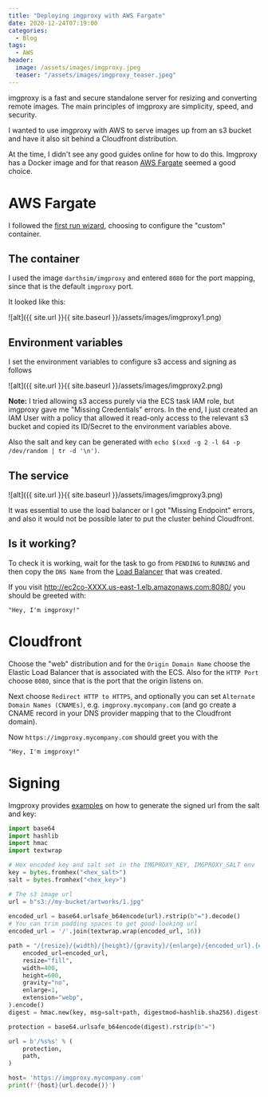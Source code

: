 ```yaml
---
title: "Deploying imgproxy with AWS Fargate"
date: 2020-12-24T07:19:00
categories:
  - Blog
tags:
  - AWS
header:
  image: /assets/images/imgproxy.jpeg
  teaser: "/assets/images/imgproxy_teaser.jpeg"
---
```


imgproxy is a fast and secure standalone server for resizing and converting remote images. The main principles of imgproxy are simplicity, speed, and security.

I wanted to use imgproxy with AWS to serve images up from an s3 bucket and have it also sit behind a Cloudfront distribution.

At the time, I didn't see any good guides online for how to do this. Imgproxy has a Docker image and for that reason [AWS Fargate](https://aws.amazon.com/fargate) seemed a good choice.

# AWS Fargate

I followed the [first run wizard](https://console.aws.amazon.com/ecs/home?region=us-east-1#/firstRun), choosing to configure the "custom" container.

## The container

I used the image `darthsim/imgproxy` and entered `8080` for the port mapping, since that is the default `imgproxy` port.

It looked like this:

![alt]({{ site.url }}{{ site.baseurl }}/assets/images/imgproxy1.png)

## Environment variables

I set the environment variables to configure s3 access and signing as follows

![alt]({{ site.url }}{{ site.baseurl }}/assets/images/imgproxy2.png)

**Note:** I tried allowing s3 access purely via the ECS task IAM role, but imgproxy gave me "Missing Credentials" errors. In the end, I just created an IAM User with a policy that allowed it read-only access to the relevant s3 bucket and copied its ID/Secret to the environment variables above.

Also the salt and key can be generated with `echo $(xxd -g 2 -l 64 -p /dev/random | tr -d '\n')`.

## The service

![alt]({{ site.url }}{{ site.baseurl }}/assets/images/imgproxy3.png)

It was essential to use the load balancer or I got "Missing Endpoint" errors, and also it would not be possible later to put the cluster behind Cloudfront.

## Is it working?

To check it is working, wait for the task to go from `PENDING` to `RUNNING` and then copy the `DNS Name` from the [Load Balancer](https://console.aws.amazon.com/ec2/v2/home?region=us-east-1#LoadBalancers:sort=loadBalancerName) that was created.

If you visit http://ec2co-XXXX.us-east-1.elb.amazonaws.com:8080/ you should be greeted with:

```
"Hey, I'm imgproxy!"
```

# Cloudfront

Choose the "web" distribution and for the `Origin Domain Name` choose the Elastic Load Balancer that is associated with the ECS. Also for the `HTTP Port` choose `8080`, since that is the port that the origin listens on.

Next choose `Redirect HTTP to HTTPS`, and optionally you can set `Alternate Domain Names (CNAMEs)`, e.g. `imgproxy.mycompany.com` (and go create a CNAME record in your DNS provider mapping that to the Cloudfront domain).

Now `https://imgproxy.mycompany.com` should greet you with the 

```
"Hey, I'm imgproxy!"
```

# Signing

Imgproxy provides [examples](https://github.com/imgproxy/imgproxy/blob/master/examples/signature.py) on how to generate the signed url from the salt and key:

```python
import base64
import hashlib
import hmac
import textwrap

# Hex encoded key and salt set in the IMGPROXY_KEY, IMGPROXY_SALT env
key = bytes.fromhex("<hex_salt>")
salt = bytes.fromhex("<hex_key>")

# The s3 image url
url = b"s3://my-bucket/artworks/1.jpg"
    
encoded_url = base64.urlsafe_b64encode(url).rstrip(b"=").decode()
# You can trim padding spaces to get good-looking url
encoded_url = '/'.join(textwrap.wrap(encoded_url, 16))

path = "/{resize}/{width}/{height}/{gravity}/{enlarge}/{encoded_url}.{extension}".format(
    encoded_url=encoded_url,
    resize="fill",
    width=400,
    height=600,
    gravity="no",
    enlarge=1,
    extension="webp",
).encode()
digest = hmac.new(key, msg=salt+path, digestmod=hashlib.sha256).digest()

protection = base64.urlsafe_b64encode(digest).rstrip(b"=")

url = b'/%s%s' % (
    protection,
    path,
)

host= 'https://imgproxy.mycompany.com'
print(f'{host}{url.decode()}')
```
